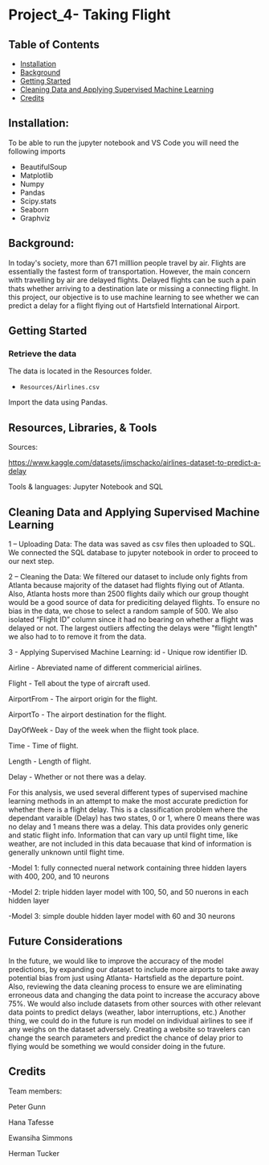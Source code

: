 # Project_4- Taking Flight 

## Table of Contents

- [Installation](#installation)
- [Background](#background)
- [Getting Started](#getting)
- [Cleaning Data and Applying Supervised Machine Learning](#CleaningDataandApplyingSupervisedMachineLearning)
- [Credits](#credits)

## Installation:

To be able to run the jupyter notebook and VS Code you will need the following imports

- BeautifulSoup
- Matplotlib
- Numpy
- Pandas
- Scipy.stats
- Seaborn
- Graphviz

## Background:
 In today's society, more than 671 milllion people travel by air. Flights are essentially the fastest form of transportation. However, the main concern with travelling by air are delayed flights. Delayed flights can be such a pain thats whether arriving to a destination late or missing a connecting flight. In this project, our objective is to use machine learning to see whether we can predict a delay for a flight flying out of Hartsfield International Airport. 

## Getting Started
### Retrieve the data

The data is located in the Resources folder.

* `Resources/Airlines.csv`

Import the data using Pandas.


## Resources, Libraries, & Tools

Sources:

https://www.kaggle.com/datasets/jimschacko/airlines-dataset-to-predict-a-delay

Tools & languages: Jupyter Notebook and SQL


## Cleaning Data and Applying Supervised Machine Learning
1 – Uploading Data:
 The data was saved as csv files then uploaded to SQL. We connected the SQL database to jupyter notebook in order to proceed to our next step.  

2 – Cleaning the Data:
    We filtered our dataset to include only fights from Atlanta because majority of the dataset had flights flying out of Atlanta. Also, Atlanta hosts more than 2500 flights daily which our group thought would be a good source of data for prediciting delayed flights. To ensure no bias in the data, we chose to select a random sample of 500. We also isolated “Flight ID” column since it had no bearing on whether a flight was delayed or not. The largest outliers affecting the delays were "flight length" we also had to to remove it from the data. 

3 - Applying Supervised Machine Learning:
id - Unique row identifier ID.

Airline - Abreviated name of different commericial airlines.

Flight - Tell about the type of aircraft used.

AirportFrom - The airport origin for the flight.

AirportTo - The airport destination for the flight.

DayOfWeek - Day of the week when the flight took place.

Time - Time of flight.

Length - Length of flight.

Delay - Whether or not there was a delay.

For this analysis, we used several different types of supervised machine learning methods in an attempt to make the most accurate prediction for whether there is a flight delay. This is a classification problem where the dependant varaible (Delay) has two states, 0 or 1, where 0 means there was no delay and 1 means there was a delay. This data provides only generic and static flight info. Information that can vary up until flight time, like weather, are not included in this data becauase that kind of information is generally unknown until flight time.

-Model 1: fully connected nueral network containing three hidden layers with 400, 200, and 10 neurons 

-Model 2: triple hidden layer model with 100, 50, and 50 nuerons in each hidden layer 

-Model 3: simple double hidden layer model with 60 and 30 neurons

## Future Considerations

In the future, we would like to improve the accuracy of the model predictions, by expanding our dataset to include more airports to take away potential bias from just using Atlanta- Hartsfield as the departure point. Also, reviewing the data cleaning process to ensure we are eliminating erroneous data and changing the data point to increase the accuracy above 75%. We would also include datasets from other sources with other relevant data points to predict delays (weather, labor interruptions, etc.) Another thing, we could do in the future is run model on individual airlines to see if any weighs on the dataset adversely. Creating a website so travelers can change the search parameters and predict the chance of delay prior to flying would be something we would consider doing in the future. 


## Credits
Team members:

Peter Gunn 

Hana Tafesse

Ewansiha Simmons 

Herman Tucker 